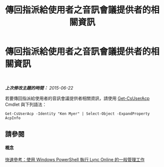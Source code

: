 ﻿---
title: 傳回指派給使用者之音訊會議提供者的相關資訊
TOCTitle: 傳回指派給使用者之音訊會議提供者的相關資訊
ms:assetid: 7fae822f-9f6c-4381-95c5-879661027925
ms:mtpsurl: https://technet.microsoft.com/zh-tw/library/Dn362814(v=OCS.15)
ms:contentKeyID: 56269116
ms.date: 08/10/2015
mtps_version: v=OCS.15
ms.translationtype: HT
---

# 傳回指派給使用者之音訊會議提供者的相關資訊

 

_**上次修改主題的時間：** 2015-06-22_

若要傳回指派給使用者的音訊會議提供者相關資訊，請使用 [Get-CsUserAcp](get-csuseracp.md) Cmdlet 與下列語法：

    Get-CsUserAcp -Identity "Ken Myer" | Select-Object -ExpandProperty AcpInfo

## 請參閱

#### 概念

[快速參考：使用 Windows PowerShell 執行 Lync Online 的一般管理工作](quick-reference-using-windows-powershell-to-do-common-skype-for-business-online-management-tasks.md)

